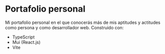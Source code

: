 # Portafolio personal

Mi portafolio personal en el que conocerás más de mis aptitudes y actitudes como persona y como desarrollador web. Construido con:

- TypeScript
- Mui (React.js)
- Vite